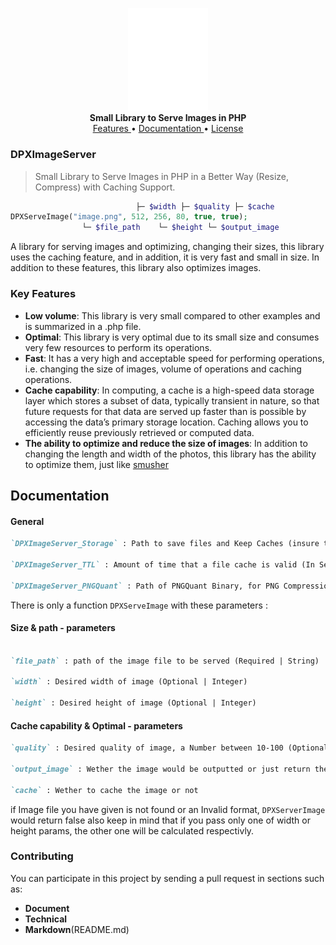 <p align="center">
    <a href="https://github.com/Developix-ir">
        <img src="Assets/RO.svg" alt="Pyrogram" width="128">
    </a>
    <br>
    <b>Small Library to Serve Images in PHP</b>
    <br>
    <a href="https://github.com/Developix-ir/DPXImageServer#key-features">
        Features
    </a>
    •
    <a href="https://github.com/Developix-ir/DPXImageServer#documentation">
        Documentation
    </a>
    •
    <a href="LICENSE.md">
        License
    </a>
</p>

### DPXImageServer

> Small Library to Serve Images in PHP in a Better Way (Resize, Compress) with Caching Support.

```PHP
                            ├─ $width ├─ $quality ├─ $cache
DPXServeImage("image.png", 512, 256, 80, true, true);
                └─ $file_path    └─ $height └─ $output_image
```

A library for serving images and optimizing, changing their sizes, this library uses the caching feature, and in addition, it is very fast and small in size. In addition to these features, this library also optimizes images.

### Key Features

- **Low volume**: This library is very small compared to other examples and is summarized in a .php file.
- **Optimal**: This library is very optimal due to its small size and consumes very few resources to perform its operations.
- **Fast**: It has a very high and acceptable speed for performing operations, i.e. changing the size of images, volume of operations and caching operations.
- **Cache capability**: In computing, a cache is a high-speed data storage layer which stores a subset of data, typically transient in nature, so that future requests for that data are served up faster than is possible by accessing the data’s primary storage location. Caching allows you to efficiently reuse previously retrieved or computed data.
- **The ability to optimize and reduce the size of images**: In addition to changing the length and width of the photos, this library has the ability to optimize them, just like [smusher](https://smusher.ir/about)


## Documentation

#### General

```markdown
`DPXImageServer_Storage` : Path to save files and Keep Caches (insure that it is writable)  
  
`DPXImageServer_TTL` : Amount of time that a file cache is valid (In Seconds), Set it to 0 to disable caching (ofcourse if you lost your mind ! why would you disable cache ?)  
  
`DPXImageServer_PNGQuant` : Path of PNGQuant Binary, for PNG Compression we use libpngquant and has to be installed on the Server, Otherwise the uncompressed image would be returned  

```
  
There is only a function `DPXServeImage` with these parameters :  

#### Size & path - parameters

```markdown

`file_path` : path of the image file to be served (Required | String)  
  
`width` : Desired width of image (Optional | Integer)  
  
`height` : Desired height of image (Optional | Integer)    

```
  
#### Cache capability & Optimal - parameters
  
```markdown
`quality` : Desired quality of image, a Number between 10-100 (Optional | Integer)
  
`output_image` : Wether the image would be outputted or just return the string of the image  
  
`cache` : Wether to cache the image or not  

```
  
if Image file you have given is not found or an Invalid format, `DPXServerImage` would return false
also keep in mind that if you pass only one of width or height params, the other one will be calculated respectivly.

### Contributing

You can participate in this project by sending a pull request in sections such as:

- **Document**
- **Technical**
- **Markdown**(README.md)

